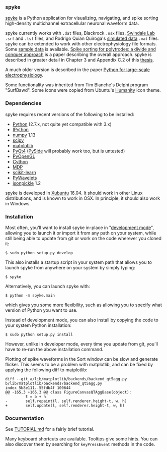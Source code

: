 ### spyke

[spyke](http://spyke.github.io) is a Python application for visualizing, navigating, and spike
sorting high-density multichannel extracellular neuronal waveform data.

spyke currently works with `.dat` files, Blackrock `.nsx` files, [Swindale
Lab](http://swindale.ecc.ubc.ca) `.srf` and `.tsf` files, and Rodrigo Quian Quiroga's
[simulated data](http://www.vis.caltech.edu/~rodri/Wave_clus/Simulator.zip) `.mat` files.
spyke can be extended to work with other electrophysiology file formats. Some [sample
data](http://swindale.ecc.ubc.ca/spyke) is available. [Spike sorting for polytrodes: a divide
and conquer approach](http://dx.doi.org/10.3389/fnsys.2014.00006) is a paper describing the
overall approach. spyke is described in greater detail in Chapter 3 and Appendix C.2 of this
[thesis](http://mspacek.github.io/mspacek_thesis.pdf).

A much older version is described in the paper
[Python for large-scale electrophysiology](http://www.frontiersin.org/Neuroinformatics/10.3389/neuro.11.009.2008/abstract).

Some functionality was inherited from Tim Blanche's Delphi program "SurfBawd". Some icons were
copied from Ubuntu's [Humanity](http://launchpad.net/humanity) icon theme.

### Dependencies

spyke requires recent versions of the following to be installed:

* [Python](http://python.org) (2.7.x, not quite yet compatible with 3.x)
* [IPython](http://ipython.org)
* [numpy](http://numpy.org) 1.13
* [scipy](http://scipy.org)
* [matplotlib](http://matplotlib.org)
* [PyQt4](http://www.riverbankcomputing.co.uk/software/pyqt)
  ([PySide](http://pyside.org) will probably work too, but is untested)
* [PyOpenGL](http://pyopengl.sourceforge.net)
* [Cython](http://cython.org)
* [MDP](http://mdp-toolkit.sourceforge.net)
* [scikit-learn](http://scikit-learn.org)
* [PyWavelets](http://www.pybytes.com/pywavelets)
* [jsonpickle](http://jsonpickle.github.io) 1.2

spyke is developed in [Xubuntu](http://xubuntu.org) 16.04. It should work in other Linux
distributions, and is known to work in OSX. In principle, it should also work in Windows.

### Installation

Most often, you'll want to install spyke in-place in "[development
mode](http://setuptools.readthedocs.io/en/latest/setuptools.html#development-mode)", allowing
you to launch it or import it from any path on your system, while still being able to update
from git or work on the code wherever you cloned it:

```
$ sudo python setup.py develop
```

This also installs a startup script in your system path that allows you to launch spyke from
anywhere on your system by simply typing:

```
$ spyke
```

Alternatively, you can launch spyke with:

```
$ python -m spyke.main
```

which gives you some more flexibility, such as allowing you to specify what version of Python
you want to use.

Instead of development mode, you can also install by copying the code to your system Python
installation:

```
$ sudo python setup.py install
```

However, unlike in developer mode, every time you update from git, you'll have to re-run the
above installation command.

Plotting of spike waveforms in the Sort window can be slow and generate flicker. This seems to
be a problem with matplotlib, and can be fixed by applying the following diff to matplotlib:

```
diff --git a/lib/matplotlib/backends/backend_qt5agg.py b/lib/matplotlib/backends/backend_qt5agg.py
index 5b8e111..55fdb4f 100644
@@ -165,3 +165,3 @@ class FigureCanvasQTAggBase(object):
         t = b + h
-        self.repaint(l, self.renderer.height-t, w, h)
+        self.update(l, self.renderer.height-t, w, h)

```

### Documentation

See [TUTORIAL.md](TUTORIAL.md) for a fairly brief tutorial.

Many keyboard shortcuts are available. Tooltips give some hints. You can also discover them by
searching for `keyPressEvent` methods in the code.
